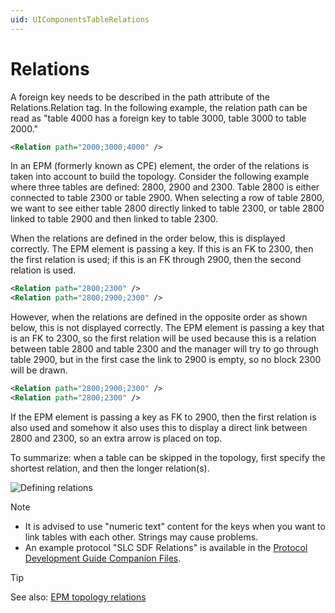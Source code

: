 ```yaml
---
uid: UIComponentsTableRelations
---
```


# Relations

A foreign key needs to be described in the path attribute of the Relations.Relation tag. In the following example, the relation path can be read as "table 4000 has a foreign key to table 3000, table 3000 to table 2000."

```xml
<Relation path="2000;3000;4000" />
```

In an EPM (formerly known as CPE) element, the order of the relations is taken into account to build the topology. Consider the following example where three tables are defined: 2800, 2900 and 2300. Table 2800 is either connected to table 2300 or table 2900. When selecting a row of table 2800, we want to see either table 2800 directly linked to table 2300, or table 2800 linked to table 2900 and then linked to table 2300.

When the relations are defined in the order below, this is displayed correctly. The EPM element is passing a key. If this is an FK to 2300, then the first relation is used; if this is an FK through 2900, then the second relation is used.

```xml
<Relation path="2800;2300" />
<Relation path="2800;2900;2300" />
```

However, when the relations are defined in the opposite order as shown below, this is not displayed correctly. The EPM element is passing a key that is an FK to 2300, so the first relation will be used because this is a relation between table 2800 and table 2300 and the manager will try to go through table 2900, but in the first case the link to 2900 is empty, so no block 2300 will be drawn.

```xml
<Relation path="2800;2900;2300" />
<Relation path="2800;2300" />
```

If the EPM element is passing a key as FK to 2900, then the first relation is also used and somehow it also uses this to display a direct link between 2800 and 2300, so an extra arrow is placed on top.

To summarize: when a table can be skipped in the topology, first specify the shortest relation, and then the longer relation(s).

![Defining relations](../../images/Table_relations_ordering.svg "Defining relations")

> [!NOTE]
>
> - It is advised to use "numeric text" content for the keys when you want to link tables with each other. Strings may cause problems.
> - An example protocol "SLC SDF Relations" is available in the [Protocol Development Guide Companion Files](https://community.dataminer.services/documentation/protocol-development-guide-companion-files/).

> [!TIP]
> See also: [EPM topology relations](xref:EPMManagerTopology#topology-relations)
